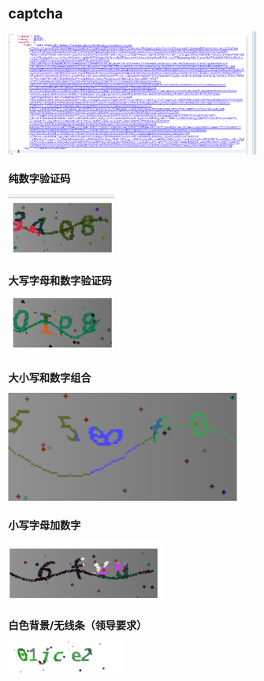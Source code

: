 # captcha
![](https://github.com/bsed/images/raw/master/2017/09/echo_captcha.png)

## 纯数字验证码

![](https://raw.githubusercontent.com/bsed/images/master/2017/09/captcha_digits.png)
## 大写字母和数字验证码
![](https://raw.githubusercontent.com/bsed/images/master/2017/09/captcha_digit_upper.png)

## 大小写和数字组合
![](https://raw.githubusercontent.com/bsed/images/master/2017/09/captcha_digits_upper_ligit.png)

## 小写字母加数字
![](https://raw.githubusercontent.com/bsed/images/master/2017/09/captcha_lowercase_digits.png)

## 白色背景/无线条（领导要求）
![](https://raw.githubusercontent.com/bsed/images/master/2017/09/captcha_background_white.png)
